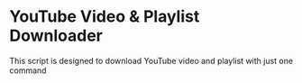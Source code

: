 # YouTube Video & Playlist Downloader
This script is designed to download YouTube video and playlist with just one command